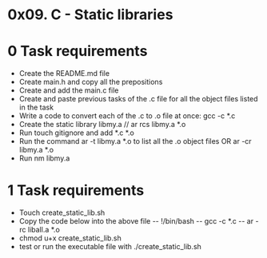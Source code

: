 
# 0x09. C - Static libraries

# 0 Task requirements

- Create the README.md file
- Create main.h and copy all the prepositions
- Create and add the main.c file
- Create and paste previous tasks of the .c file for all the object files listed in the task
- Write a code to convert each of the .c to .o file at once:  gcc  -c *.c
- Create the static library libmy.a    // ar rcs libmy.a *.o
- Run touch gitignore and add *.c *.o
- Run the command ar -t libmy.a *.o  to list all the .o object files  OR ar -cr libmy.a *.o
- Run nm libmy.a

# 1 Task requirements

- Touch create_static_lib.sh
- Copy the code below into the above file
-- !/bin/bash
-- gcc -c *.c
-- ar -rc liball.a *.o	
- chmod u+x create_static_lib.sh
- test or run the executable file with ./create_static_lib.sh
